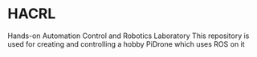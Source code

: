 # HACRL
Hands-on Automation Control and Robotics Laboratory
This repository is used for creating and controlling a hobby PiDrone which uses ROS on it
